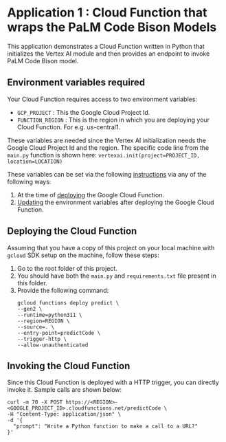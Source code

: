 # Application 1 : Cloud Function that wraps the PaLM Code Bison Models
This application demonstrates a Cloud Function written in Python that initializes the Vertex AI module and then provides an endpoint to invoke PaLM Code Bison model.

## Environment variables required
Your Cloud Function requires access to two environment variables:
- `GCP_PROJECT` : This the Google Cloud Project Id.
- `FUNCTION_REGION` : This is the region in which you are deploying your Cloud Function. For e.g. us-central1.

These variables are needed since the Vertex AI initialization needs the Google Cloud Project Id and the region. The specific code line from the `main.py` function is shown here:
`vertexai.init(project=PROJECT_ID, location=LOCATION)`

These variables can be set via the following [instructions](https://cloud.google.com/functions/docs/configuring/env-var) via any of the following ways:
1. At the time of [deploying](https://cloud.google.com/functions/docs/configuring/env-var#setting_runtime_environment_variables) the Google Cloud Function.
2. [Updating](https://cloud.google.com/functions/docs/configuring/env-var#updating_runtime_environment_variables) the environment variables after deploying the Google Cloud Function.

## Deploying the Cloud Function
Assuming that you have a copy of this project on your local machine with `gcloud` SDK setup on the machine, follow these steps:
1. Go to the root folder of this project.
2. You should have both the `main.py` and `requirements.txt` file present in this folder.
3. Provide the following command:
   ```
   gcloud functions deploy predict \
   --gen2 \
   --runtime=python311 \
   --region=REGION \
   --source=. \
   --entry-point=predictCode \
   --trigger-http \
   --allow-unauthenticated
   ```
## Invoking the Cloud Function
Since this Cloud Function is deployed with a HTTP trigger, you can directly invoke it. Sample calls are shown below:

```
curl -m 70 -X POST https://<REGION>-<GOOGLE_PROJECT_ID>.cloudfunctions.net/predictCode \
-H "Content-Type: application/json" \
-d '{
  "prompt": "Write a Python function to make a call to a URL?"
}'
```